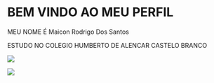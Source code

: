 # BEM VINDO AO MEU PERFIL 

MEU NOME É Maicon Rodrigo Dos Santos

ESTUDO NO COLEGIO HUMBERTO DE ALENCAR CASTELO BRANCO

![](https://media.tenor.com/yi2nLEan_pIAAAAM/troll-face-evil.gif)

![](https://media.tenor.com/5lLcKZgmIhgAAAAC/american-psycho-patrick-bateman.gif)
